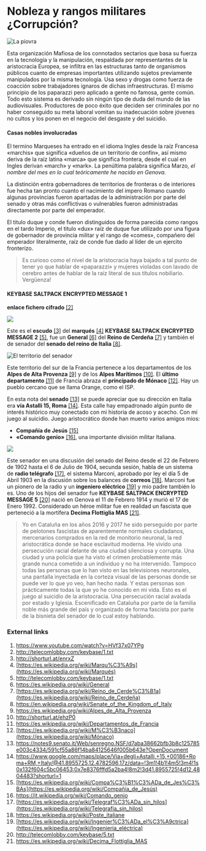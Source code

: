 # Nobleza y rangos militares ¿Corrupción?

![La piovra](http://telecomlobby.com/Images/lapiovra.webp)

Esta organización Mafiosa de los connotados sectarios que basa su fuerza en la tecnología y la manipulación, respaldada por representantes de la aristocracia Europea, se infiltra en las estructuras tanto de organismos públicos cuanto de empresas importantes utilizando sujetos previamente manipulados por la misma tecnología. Usa sexo y drogas como fuerza de coacción sobre trabajadores ignaros de dichas infraestructuras. El mismo principio de los paparazzi pero aplicado a gente no famosa, gente común. Todo esto sistema es derivado sin ningún tipo de duda del mundo de las audiovisuales. Productores de poco éxito que deciden ser criminales por no haber conseguido su meta laboral vomitan su inadecuación sobre jóvenes no cultos y los ponen en el negocio del desgaste y del suicidio. 

#### Casas nobles involucradas 

El termino Marqueses ha entrado en el idioma Ingles desde la raíz Francesa «marchis» que significa «dueños de un territorio de confín», así mismo deriva de la raíz latina «marca» que significa frontera, desde el cual en Ingles derivan «march»  y «mark». La penúltima palabra significa Marzo, *el nombre del mes en lo cual teóricamente he nacido en Genova.*  

La distinción entra gobernadores de territorios de fronteras o de interiores fue hecha tan pronto cuanto el nacimiento del impero Romano cuando algunas provincias fueron apartadas de la administración por parte del senado y otras más conflictivas o vulnerables fueron administradas directamente por parte del emperador. 

El titulo duque y conde fueron distinguidos de forma parecida como rangos en el tardo Imperio, el  titulo «dux» raíz de duque fue utilizado por una figura de gobernador de provincia militar y el rango de «comes», compañero del emperador literalmente, raíz de conde fue dado al líder de un ejercito fronterizo.  

> Es curioso como el nivel de la aristocracia haya bajado a tal punto de tener yo que hablar de «paparazzi» y mujeres violadas con lavado de cerebro antes de hablar de la raíz literal de sus títulos nobiliario. Vergüenza! 

#### KEYBASE SALTPACK ENCRYPTED MESSAGE 1

**enlace fichero cifrado** [[2]](http://telecomlobby.com/keybase/1.txt)

![](http://telecomlobby.com/Images/81207908_10221833008156953_4700509236348583936_n.jpg)

Este es el **escudo** [[3]](shorturl.at/enrxZ) del **marqués** [[4]](https://es.wikipedia.org/wiki/Marqu%C3%A9s) **KEYBASE SALTPACK ENCRYPTED MESSAGE 2** [[5]](http://telecomlobby.com/keybase/1.txt), fue un **General** [[6]](https://es.wikipedia.org/wiki/General) del **Reino de Cerdeña** [[7]](https://es.wikipedia.org/wiki/Reino_de_Cerde%C3%B1a) y también el de senador del **senado del reino de Italia** [[8]](https://en.wikipedia.org/wiki/Senate_of_the_Kingdom_of_Italy).

![El territorio del senador](http://telecomlobby.com/Images/marchesedlp.jpg)

Este territorio del sur de la Francia pertenece a los departamentos de los **Alpes de Alta Provenza** [[9]](https://es.wikipedia.org/wiki/Alpes_de_Alta_Provenza) y de los **Alpes Marítimos** [[10]](http://shorturl.at/ehzP0).  El **último departamento** [[11]](https://es.wikipedia.org/wiki/Departamentos_de_Francia) de Francia abraza el **principado de Mónaco** [[12]](https://es.wikipedia.org/wiki/M%C3%B3naco). Hay un pueblo cercano que se llama Orange, como el ISP. 

En esta nota del **senado** [[13]](https://notes9.senato.it/Web/senregno.NSF/d7aba38662bfb3b8c125785e003c4334/591cf55a86f14ba84125646f005b643e?OpenDocument) se puede apreciar que su dirección en Italia era **vía Astalli 15, Roma** [[14]](https://www.google.com/maps/place/Via+degli+Astalli,+15,+00186+Roma+RM,+Italy/@41.8955725,12.4782596,17z/data=!3m1!4b1!4m5!3m4!1s0x132f604c5bc06453:0x7e8376fffd5a2ba4!8m2!3d41.8955725!4d12.4804483?shorturl=1). Esta calle hay empadronado algún punto de interés histórico muy conectado con mi historia de acoso y acecho. Con mi juego al suicidio. Juego aristocrático donde han muerto varios amigos mios:

- **Compañía de Jesús** [[15]](https://es.wikipedia.org/wiki/Compa%C3%B1%C3%ADa_de_Jes%C3%BAs)
- **«Comando genio»** [[16]](https://it.wikipedia.org/wiki/Comando_genio), una importante división militar Italiana. 

![](http://telecomlobby.com/Images/astalli1.png)

Este senador en una discusión del senado del Reino desde el 22 de Febrero de 1902 hasta el 6 de Julio de 1904, secunda sesión, habla de un sistema de **radio telégrafo** [[17]](https://es.wikipedia.org/wiki/Telegraf%C3%ADa_sin_hilos), el sistema Marconi, aprobado por ley el día 5 de Abril 1903 en la discusión sobre los balances de **correos** [[18]](https://es.wikipedia.org/wiki/Poste_italiane). Marconi fue un pionero de la radio y un **ingeniero eléctrico** [[19]](https://es.wikipedia.org/wiki/Ingenier%C3%ADa_el%C3%A9ctrica) y mio padre también lo es. Uno de los hijos del senador fue **KEYBASE SALTPACK ENCRYPTED MESSAGE 5** [[20]](http://telecomlobby.com/keybase/5.txt) nació en Genova el 11 de Febrero 1914 y murió el 17 de Enero 1992. Considerado un héroe militar fue en realidad un fascista que perteneció a la mortífera **Decima Flottiglia MAS** [[21]](https://es.wikipedia.org/wiki/Decima_Flottiglia_MAS).

> Yo en Cataluña en los años 2016 y 2017 he sido perseguido por parte de pelotones fascistas de aparentemente normales ciudadanos, mercenarios comprados en la red de monitorio neuronal, la red aristocrática donde se hace esclavitud moderna. He vivido una persecución racial delante de una ciudad silenciosa y corrupta. Una ciudad y una policía que ha visto el crimen probablemente más grande nunca cometido a un individuo y no ha intervenido. Tampoco todas las personas que lo han visto en las televisiones neuronales, una pantalla inyectada en la corteza visual de las personas donde se puede ver lo que yo veo, han hecho nada. Y estas personas son prácticamente todas la que yo he conocido en mi vida. Esto es el juego al suicidio de la aristocracia. Una persecución racial avalada por estado y Iglesia. Escenificado en Cataluña por parte de la familia noble más grande del país y organizado de forma fascista por parte de la bisnieta del senador de lo cual estoy hablando. 

### External links 

1. https://www.youtube.com/watch?v=HVf37x07YPg
2. http://telecomlobby.com/keybase/1.txt
3. http://shorturl.at/enrxZ
4. [https://es.wikipedia.org/wiki/Marqu%C3%A9s](https://es.wikipedia.org/wiki/Marqués)
5. http://telecomlobby.com/keybase/1.txt
6. https://es.wikipedia.org/wiki/General
7. [https://es.wikipedia.org/wiki/Reino_de_Cerde%C3%B1a](https://es.wikipedia.org/wiki/Reino_de_Cerdeña)
8. https://en.wikipedia.org/wiki/Senate_of_the_Kingdom_of_Italy
9. https://es.wikipedia.org/wiki/Alpes_de_Alta_Provenza
10. http://shorturl.at/ehzP0
11. https://es.wikipedia.org/wiki/Departamentos_de_Francia
12. [https://es.wikipedia.org/wiki/M%C3%B3naco](https://es.wikipedia.org/wiki/Mónaco)
13. https://notes9.senato.it/Web/senregno.NSF/d7aba38662bfb3b8c125785e003c4334/591cf55a86f14ba84125646f005b643e?OpenDocument 
14. https://www.google.com/maps/place/Via+degli+Astalli,+15,+00186+Roma+RM,+Italy/@41.8955725,12.4782596,17z/data=!3m1!4b1!4m5!3m4!1s0x132f604c5bc06453:0x7e8376fffd5a2ba4!8m2!3d41.8955725!4d12.4804483?shorturl=1
15. [https://es.wikipedia.org/wiki/Compa%C3%B1%C3%ADa_de_Jes%C3%BAs](https://es.wikipedia.org/wiki/Compañía_de_Jesús)
16. https://it.wikipedia.org/wiki/Comando_genio
17. [https://es.wikipedia.org/wiki/Telegraf%C3%ADa_sin_hilos](https://es.wikipedia.org/wiki/Telegrafía_sin_hilos)
18. https://es.wikipedia.org/wiki/Poste_italiane
19. [https://es.wikipedia.org/wiki/Ingenier%C3%ADa_el%C3%A9ctrica](https://es.wikipedia.org/wiki/Ingeniería_eléctrica)
20. http://telecomlobby.com/keybase/5.txt
21. https://es.wikipedia.org/wiki/Decima_Flottiglia_MAS

